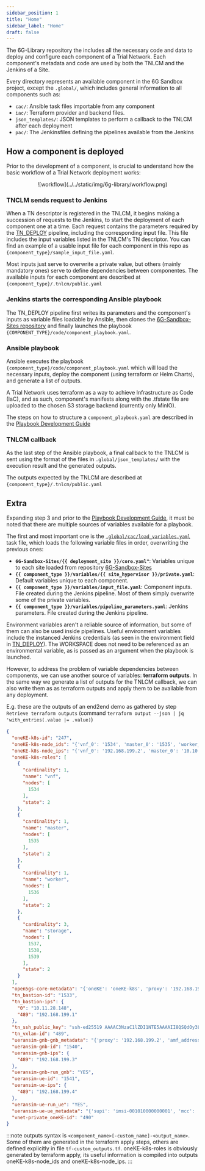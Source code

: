 ```yaml
---
sidebar_position: 1
title: "Home"
sidebar_label: "Home"
draft: false
---
```


The 6G-Library repository the includes all the necessary code and data to deploy and configure each component of a Trial Network. Each component's metadata and code are used by both the TNLCM and the Jenkins of a Site.

Every directory represents an available component in the 6G Sandbox project, except the `.global/`, which includes general information to all components such as:
- `cac/`: Ansible task files importable from any component
- `iac/`: Terraform provider and backend files.
- `json_templates/`: JSON templates to perform a callback to the TNLCM after each deployment
- `pac/`: The Jenkinsfiles defining the pipelines available from the Jenkins

## How a component is deployed

Prior to the development of a component, is crucial to understand how the basic workflow of a Trial Network deployment works:

<p align="center">
  ![workflow](../../static/img/6g-library/workflow.png)
</p>

### TNCLM sends request to Jenkins

When a TN descriptor is registered in the TNLCM, it begins making a succession of requests to the Jenkins, to start the deployment of each component one at a time.
Each request contains the parameters required by the [TN_DEPLOY](https://github.com/6G-SANDBOX/6G-Library/blob/main/.global/pac/TN_DEPLOY.groovy) pipeline, including the corresponding input file. This file includes the input variables listed in the TNLCM's TN descriptor. You can find an example of a usable input file for each component in this repo as `{component_type}/sample_input_file.yaml`.

Most inputs just serve to overwrite a private value, but others (mainly mandatory ones) serve to define dependencies between componentes.
The available inputs for each component are described at `{component_type}/.tnlcm/public.yaml`

### Jenkins starts the corresponding Ansible playbook

The TN_DEPLOY pipeline first writes its parameters and the component's inputs as variable files loadable by Ansible, then clones the [6G-Sandbox-Sites repository](https://github.com/6G-SANDBOX/6G-Sandbox-Sites) and finally launches the playbook `{COMPONENT_TYPE}/code/component_playbook.yaml`.

### Ansible playbook

Ansible executes the playbook `{component_type}/code/component_playbook.yaml` which will load the necessary inputs, deploy the component (using terraform or Helm Charts), and generate a list of outputs.

A Trial Network uses terraform as a way to achieve Infrastructure as Code (IaC), and as such, component's manifests along with the .tfstate file are uploaded to the chosen S3 storage backend (currently only MinIO).

The steps on how to structure a `component_playbook.yaml` are described in the [Playbook Development Guide](https://github.com/6G-SANDBOX/6G-Library/wiki/Playbook-Development-Guide)

### TNLCM callback

As the last step of the Ansible playbook, a final callback to the TNLCM is sent using the format of the files in `.global/json_templates/` with the execution result and the generated outputs.

The outputs expected by the TNLCM are described at `{component_type}/.tnlcm/public.yaml`

## Extra

Expanding step 3 and prior to the [Playbook Development Guide](https://github.com/6G-SANDBOX/6G-Library/wiki/Playbook-Development-Guide), it must be noted that there are multiple sources of variables available for a playbook.

The first and most important one is the [`.global/cac/load_variables.yaml`](https://github.com/6G-SANDBOX/6G-Library/blob/ansible-vault/.global/cac/load_variables.yaml) task file, which loads the following variable files in order, overwriting the previous ones:
- **`6G-Sandbox-Sites/{{ deployment_site }}/core.yaml"`**: Variables unique to each site loaded from repository [6G-Sandbox-Sites](https://github.com/6G-SANDBOX/6G-Sandbox-Sites)
- **`{{ component_type }}/variables/{{ site_hypervisor }}/private.yaml`**: Default variables unique to each component.
- **`{{ component_type }}/variables/input_file.yaml`**: Component inputs. File created during the Jenkins pipeline. Most of them simply overwrite some of the private variables.
- **`{{ component_type }}/variables/pipeline_parameters.yaml`**: Jenkins parameters. File created during the Jenkins pipeline.

Environment variables aren't a reliable source of information, but some of them can also be used inside pipelines. Useful environment variables include the instanced Jenkins credentials (as seen in the environment field in [TN_DEPLOY](https://github.com/6G-SANDBOX/6G-Library/blob/main/.global/pac/TN_DEPLOY.groovy)). The WORKSPACE does not need to be referenced as an environmental variable, as is passed as an argument when the playbook is launched.

However, to address the problem of variable dependencies between components, we can use another source of variables: **terraform outputs**.
In the same way we generate a list of outputs for the TNLCM callback, we can also write them as as terraform outputs and apply them to be available from any deployment.

E.g. these are the outputs of an end2end demo as gathered by step `Retrieve terraform outputs` (command `terraform output --json | jq 'with_entries(.value |= .value)`)

```json
{
  "oneKE-k8s-id": "247",
  "oneKE-k8s-node_ids": "{'vnf_0': '1534', 'master_0': '1535', 'worker_0': '1536', 'storage_0': '1537', 'storage_1': '1538', 'storage_2': '1539'}",
  "oneKE-k8s-node_ips": "{'vnf_0': '192.168.199.2', 'master_0': '10.10.10.2', 'worker_0': '10.10.10.3', 'storage_0': '10.10.10.4', 'storage_1': '10.10.10.5', 'storage_2': '10.10.10.6'}",
  "oneKE-k8s-roles": [
    {
      "cardinality": 1,
      "name": "vnf",
      "nodes": [
        1534
      ],
      "state": 2
    },
    {
      "cardinality": 1,
      "name": "master",
      "nodes": [
        1535
      ],
      "state": 2
    },
    {
      "cardinality": 1,
      "name": "worker",
      "nodes": [
        1536
      ],
      "state": 2
    },
    {
      "cardinality": 3,
      "name": "storage",
      "nodes": [
        1537,
        1538,
        1539
      ],
      "state": 2
    }
  ],
  "open5gs-core-metadata": "{'oneKE': 'oneKE-k8s', 'proxy': '192.168.199.2', 'mcc': '001', 'mnc': '01', 'msin': '0000000001', 'key': '465B5CE8B199B49FAA5F0A2EE238A6BC', 'opc': 'E8ED289DEBA952E4283B54E88E6183CA', 'apn': 'internet', 'tac': '200', 's_nssai_sst': '1', 's_nssai_sd': '1', 'amf_ip': '10.10.10.200', 'upf_ip': '10.10.10.200'}",
  "tn_bastion-id": "1533",
  "tn_bastion-ips": {
    "0": "10.11.28.148",
    "489": "192.168.199.1"
  },
  "tn_ssh_public_key": "ssh-ed25519 AAAAC3NzaC1lZDI1NTE5AAAAII8QSQdOy3LAS7EG1F19eiOtjGVO6+I7NY+94JrMfIaw tnuser@e2enueva",
  "tn_vxlan-id": "489",
  "ueransim-gnb-gnb_metadata": "{'proxy': '192.168.199.2', 'amf_address': '10.10.10.200', 'mcc': '001', 'mnc': '01', 'msin': '0000000001', 'key': '465B5CE8B199B49FAA5F0A2EE238A6BC', 'opc': 'E8ED289DEBA952E4283B54E88E6183CA', 'apn': 'internet', 'tac': '200', 'sst': '1', 'sd': '1', 'gnb_address': '192.168.199.3'}",
  "ueransim-gnb-id": "1540",
  "ueransim-gnb-ips": {
    "489": "192.168.199.3"
  },
  "ueransim-gnb-run_gnb": "YES",
  "ueransim-ue-id": "1541",
  "ueransim-ue-ips": {
    "489": "192.168.199.4"
  },
  "ueransim-ue-run_ue": "YES",
  "ueransim-ue-ue_metadata": "{'supi': 'imsi-001010000000001', 'mcc': '001', 'mnc': '01', 'key': '465B5CE8B199B49FAA5F0A2EE238A6BC', 'opc': 'E8ED289DEBA952E4283B54E88E6183CA', 'gnbSearchList': '192.168.199.3', 'apn': 'internet', 'sst': '1', 'sd': '1'}",
  "vnet-private_oneKE-id": "490"
}
```

:::note
outputs syntax is `<component_name>[-custom_name]-<output_name>`. Some of them are generated in the terraform apply steps, others are defined explicitly in file `tf-custom_outputs.tf`. oneKE-k8s-roles is obviously generated by terraform apply, its useful information is compiled into outputs oneKE-k8s-node_ids and oneKE-k8s-node_ips.
:::